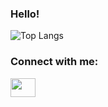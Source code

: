 <h3>Hello!</h3>


![Top Langs](https://github-readme-stats.vercel.app/api/top-langs/?username=sloaneeliza&theme=tokyonight)

<h3 align="left">Connect with me:</h3>
<p align="left">
<a href="https://www.linkedin.com/in/sloane-wright/" target="blank"><img align="center" src="https://cdn.jsdelivr.net/npm/simple-icons@3.0.1/icons/linkedin.svg" alt="" height="30" width="40" /></a>
